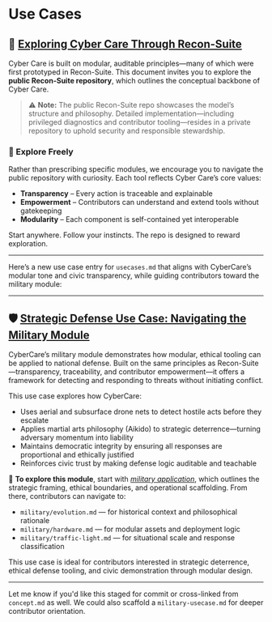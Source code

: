 # Use Cases

## 🔗 [Exploring Cyber Care Through Recon-Suite](https://github.com/Mark-a-Hamilton/Recon-Suite/blob/main/README.md)

Cyber Care is built on modular, auditable principles—many of which were first prototyped in Recon-Suite. This document invites you to explore the **public Recon-Suite repository**, which outlines the conceptual backbone of Cyber Care.

> ⚠️ **Note:** The public Recon-Suite repo showcases the model’s structure and philosophy. Detailed implementation—including privileged diagnostics and contributor tooling—resides in a private repository to uphold security and responsible stewardship.

### 🧭 Explore Freely

Rather than prescribing specific modules, we encourage you to navigate the public repository with curiosity. Each tool reflects Cyber Care’s core values:

- **Transparency** – Every action is traceable and explainable  
- **Empowerment** – Contributors can understand and extend tools without gatekeeping  
- **Modularity** – Each component is self-contained yet interoperable  

Start anywhere. Follow your instincts. The repo is designed to reward exploration.

---

Here’s a new use case entry for `usecases.md` that aligns with CyberCare’s modular tone and civic transparency, while guiding contributors toward the military module:

---

## 🛡️ [Strategic Defense Use Case: Navigating the Military Module](../military/introduction.md)

CyberCare’s military module demonstrates how modular, ethical tooling can be applied to national defense. Built on the same principles as Recon-Suite—transparency, traceability, and contributor empowerment—it offers a framework for detecting and responding to threats without initiating conflict.

This use case explores how CyberCare:

- Uses aerial and subsurface drone nets to detect hostile acts before they escalate  
- Applies martial arts philosophy (Aikido) to strategic deterrence—turning adversary momentum into liability  
- Maintains democratic integrity by ensuring all responses are proportional and ethically justified  
- Reinforces civic trust by making defense logic auditable and teachable  

🧭 **To explore this module**, start with [*military application*](../military/introduction.md), which outlines the strategic framing, ethical boundaries, and operational scaffolding. From there, contributors can navigate to:

- `military/evolution.md` — for historical context and philosophical rationale  
- `military/hardware.md` — for modular assets and deployment logic  
- `military/traffic-light.md` — for situational scale and response classification  

This use case is ideal for contributors interested in strategic deterrence, ethical defense tooling, and civic demonstration through modular design.

---

Let me know if you'd like this staged for commit or cross-linked from `concept.md` as well. We could also scaffold a `military-usecase.md` for deeper contributor orientation.
